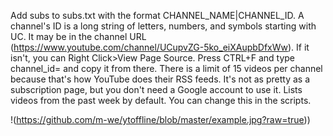 Add subs to subs.txt with the format CHANNEL_NAME|CHANNEL_ID. A channel's ID is a long string of letters, numbers, and symbols starting with UC. It may be in the channel URL (https://www.youtube.com/channel/UCupvZG-5ko_eiXAupbDfxWw). If it isn't, you can Right Click>View Page Source. Press CTRL+F and type channel_id= and copy it from there. There is a limit of 15 videos per channel because that's how YouTube does their RSS feeds. It's not as pretty as a subscription page, but you don't need a Google account to use it. Lists videos from the past week by default. You can change this in the scripts.

!(https://github.com/m-we/ytoffline/blob/master/example.jpg?raw=true))